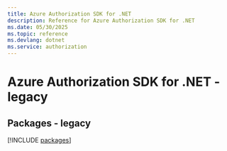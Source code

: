 ```yaml
---
title: Azure Authorization SDK for .NET
description: Reference for Azure Authorization SDK for .NET
ms.date: 05/30/2025
ms.topic: reference
ms.devlang: dotnet
ms.service: authorization
---
```

# Azure Authorization SDK for .NET - legacy
## Packages - legacy
[!INCLUDE [packages](authorization-index.md)]
